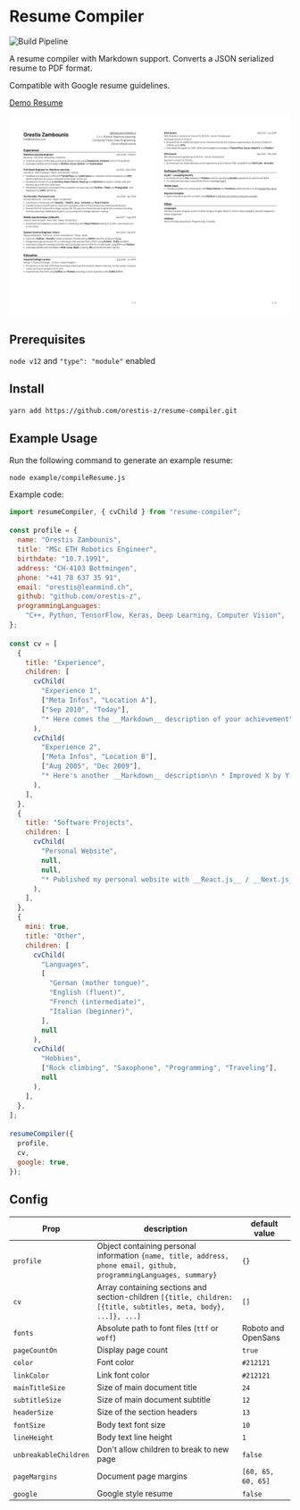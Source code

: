 # Resume Compiler

![Build Pipeline](https://github.com/orestis-z/resume-compiler/workflows/Build%20Pipeline/badge.svg)

A resume compiler with Markdown support. Converts a JSON serialized resume to PDF format.

Compatible with Google resume guidelines.

[Demo Resume](docs/Resume_Orestis_Zambounis.pdf)

<kbd>
  <img src="docs/Resume_Orestis_Zambounis.png">
</kbd>

## Prerequisites

`node v12` and `"type": "module"` enabled

## Install

```bash
yarn add https://github.com/orestis-z/resume-compiler.git
```

## Example Usage

Run the following command to generate an example resume:

```
node example/compileResume.js
```

Example code:

```js
import resumeCompiler, { cvChild } from "resume-compiler";

const profile = {
  name: "Orestis Zambounis",
  title: "MSc ETH Robotics Engineer",
  birthdate: "10.7.1991",
  address: "CH-4103 Bottmingen",
  phone: "+41 78 637 35 91",
  email: "orestis@leanmind.ch",
  github: "github.com/orestis-z",
  programmingLanguages:
    "C++, Python, TensorFlow, Keras, Deep Learning, Computer Vision",
};

const cv = [
  {
    title: "Experience",
    children: [
      cvChild(
        "Experience 1",
        ["Meta Infos", "Location A"],
        ["Sep 2010", "Today"],
        "* Here comes the __Markdown__ description of your achievement"
      ),
      cvChild(
        "Experience 2",
        ["Meta Infos", "Location B"],
        ["Aug 2005", "Dec 2009"],
        "* Here's another __Markdown__ description\n * Improved X by Y by doing Z"
      ),
    ],
  },
  {
    title: "Software Projects",
    children: [
      cvChild(
        "Personal Website",
        null,
        null,
        "* Published my personal website with __React.js__ / __Next.js__ and __AWS__ Lambda on <a href='https://leanmind.ch'>www.leanmind.ch</a> (German)"
      ),
    ],
  },
  {
    mini: true,
    title: "Other",
    children: [
      cvChild(
        "Languages",
        [
          "German (mother tongue)",
          "English (fluent)",
          "French (intermediate)",
          "Italian (beginner)",
        ],
        null
      ),
      cvChild(
        "Hobbies",
        ["Rock climbing", "Saxophone", "Programming", "Traveling"],
        null
      ),
    ],
  },
];

resumeCompiler({
  profile,
  cv,
  google: true,
});
```

## Config

| Prop                  | description                                                                                                         | default value       |
| --------------------- | ------------------------------------------------------------------------------------------------------------------- | ------------------- |
| `profile`             | Object containing personal information `{name, title, address, phone email, github, programmingLanguages, summary}` | `{}`                |
| `cv`                  | Array containing sections and section-children `[{title, children: [{title, subtitles, meta, body}, ...]}, ...]`    | `[]`                |
| `fonts`               | Absolute path to font files (`ttf` or `woff`)                                                                       | Roboto and OpenSans |
| `pageCountOn`         | Display page count                                                                                                  | `true`              |
| `color`               | Font color                                                                                                          | `#212121`           |
| `linkColor`           | Link font color                                                                                                     | `#212121`           |
| `mainTitleSize`       | Size of main document title                                                                                         | `24`                |
| `subtitleSize`        | Size of main document subtitle                                                                                      | `12`                |
| `headerSize`          | Size of the section headers                                                                                         | `13`                |
| `fontSize`            | Body text font size                                                                                                 | `10`                |
| `lineHeight`          | Body text line height                                                                                               | `1`                 |
| `unbreakableChildren` | Don't allow children to break to new page                                                                           | `false`             |
| `pageMargins`         | Document page margins                                                                                               | `[60, 65, 60, 65]`  |
| `google`              | Google style resume                                                                                                 | `false`             |
